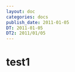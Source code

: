 ```yaml
---
layout: doc
categories: docs
publish_date: 2011-01-05
DT: 2011-01-05
DT2: 2011/01/05
---
```


# test1
